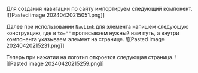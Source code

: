 Для создания навигации по сайту импортируем следующий компонент.
![[Pasted image 20240420215051.png]]

Далее при использовании `NavLink` для элемента напишем следующую конструкцию, где в `to=""` прописываем нужный нам путь, а внутри компонента указываем элемент на странице.
![[Pasted image 20240420215231.png]]

Теперь при нажатии на логотип откроется следующая страница.
![[Pasted image 20240420215259.png]]